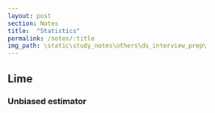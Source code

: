 ```yaml
---
layout: post
section: Notes
title:  "Statistics"
permalink: /notes/:title
img_path: \static\study_notes\others\ds_interview_prep\
---
```


## Lime
### Unbiased estimator